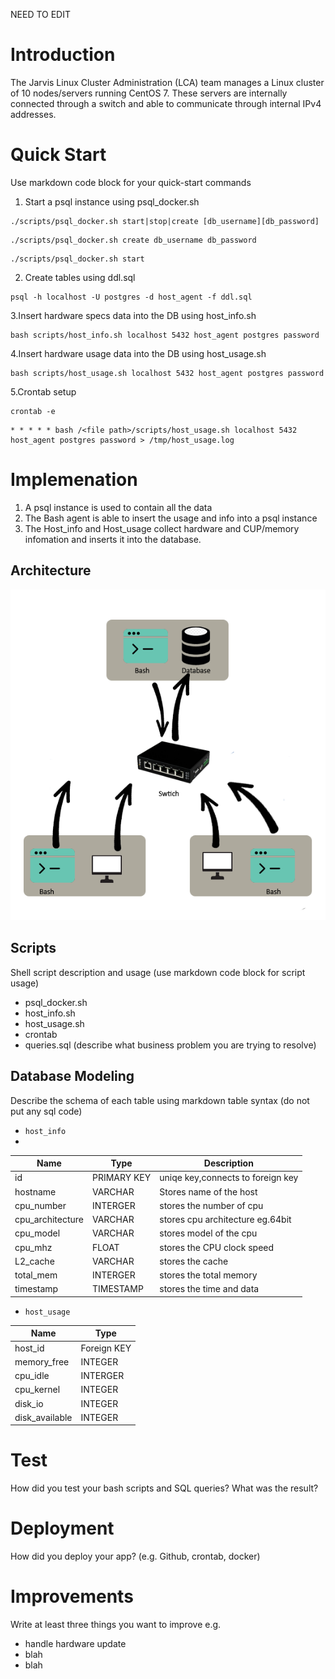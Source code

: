 NEED TO EDIT

# Introduction
The Jarvis Linux Cluster Administration (LCA) team manages a Linux cluster of 10 nodes/servers running CentOS 7. These servers are internally connected through a switch and able to communicate through internal IPv4 addresses.

# Quick Start
Use markdown code block for your quick-start commands
1. Start a psql instance using psql_docker.sh
```
./scripts/psql_docker.sh start|stop|create [db_username][db_password]
```
```
./scripts/psql_docker.sh create db_username db_password
```
```
./scripts/psql_docker.sh start
```
2. Create tables using ddl.sql
```
psql -h localhost -U postgres -d host_agent -f ddl.sql
```
3.Insert hardware specs data into the DB using host_info.sh
```
bash scripts/host_info.sh localhost 5432 host_agent postgres password
```
4.Insert hardware usage data into the DB using host_usage.sh
```
bash scripts/host_usage.sh localhost 5432 host_agent postgres password
```
5.Crontab setup

```
crontab -e
```
```
* * * * * bash /<file path>/scripts/host_usage.sh localhost 5432 host_agent postgres password > /tmp/host_usage.log
```
# Implemenation
1) A psql instance is used to contain all the data
2) The Bash agent is able to insert the usage and info into a psql instance
3) The Host_info and Host_usage collect hardware and CUP/memory infomation and inserts it into the database.
## Architecture

![image](https://github.com/jarviscanada/jarvis_data_eng_NoelShere/blob/develop/linux_sql/arc.png)



## Scripts
Shell script description and usage (use markdown code block for script usage)
- psql_docker.sh
- host_info.sh
- host_usage.sh
- crontab
- queries.sql (describe what business problem you are trying to resolve)

## Database Modeling
Describe the schema of each table using markdown table syntax (do not put any sql code)
- `host_info` 
- 
| Name  | Type | Description |
| ----- | ---- | ----------- |
| id    | PRIMARY KEY     | uniqe key,connects to foreign key |
| hostname | VARCHAR | Stores name of the host |
| cpu_number | INTERGER | stores the number of cpu |
| cpu_architecture | VARCHAR | stores cpu architecture eg.64bit |
| cpu_model | VARCHAR | stores model of the cpu |
| cpu_mhz | FLOAT | stores the CPU clock speed |
| L2_cache | VARCHAR | stores the cache |
| total_mem | INTERGER | stores the total memory |
| timestamp | TIMESTAMP | stores the time and data |

- `host_usage`

| Name  | Type | 
| ----- | ---- | 
| host_id    | Foreign KEY |
| memory_free   | INTEGER | 
| cpu_idle    | INTERGER |
| cpu_kernel    | INTEGER | 
| disk_io    | INTEGER | 
| disk_available    | INTEGER | 

# Test
How did you test your bash scripts and SQL queries? What was the result?

# Deployment
How did you deploy your app? (e.g. Github, crontab, docker)

# Improvements
Write at least three things you want to improve 
e.g. 
- handle hardware update 
- blah
- blah
